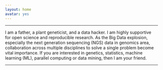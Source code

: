```yaml
---
layout: home
avatar: yes
---
```





---
I am a father, a plant geneticist, and a data hacker. I am highly supportive for open science and reproducible research. As the Big Data explosion, especially the next generation sequencing (NGS) data in genomics area, collaboration across multiple disciplines to solve a single problem become vital importance. If you are interested in genetics, statistics, machine learning (ML), parallel computing or data mining, then I am your friend.    

---
